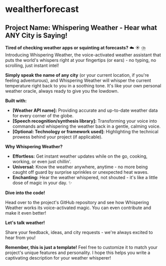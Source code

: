 # wealtherforecast

## Project Name: Whispering Weather - Hear what ANY City is Saying!

**Tired of checking weather apps or squinting at forecasts?** ☁️ ☀️ ⛈️ Introducing Whispering Weather, the voice-activated weather assistant that puts the world's whispers right at your fingertips (or ears) - no typing, no scrolling, just instant intel!

**Simply speak the name of any city** (or your current location, if you're feeling adventurous), and Whispering Weather will whisper the current temperature right back to you in a soothing tone.  It's like your own personal weather oracle, always ready to give you the lowdown.

**Built with:**

* **[Weather API name]:** Providing accurate and up-to-date weather data for every corner of the globe. 
* **[Speech recognition/synthesis library]:** Transforming your voice into commands and whispering the weather back in a gentle, calming voice. 
* **[Optional: Technology or framework used]:** Highlighting the technical prowess behind your project (if applicable). 

**Why Whispering Weather?**

* **Effortless:** Get instant weather updates while on the go, cooking, working, or even just chillin'. 
* **Universal:** Know the weather anywhere, anytime - no more being caught off guard by surprise sprinkles or unexpected heat waves. 
* **Enchanting:** Hear the weather whispered, not shouted - it's like a little dose of magic in your day. ✨

**Dive into the code!**

Head over to the project's GitHub repository and see how Whispering Weather works its voice-activated magic. You can even contribute and make it even better! 

**Let's talk weather!**

Share your feedback, ideas, and city requests - we're always excited to hear from you! 

**Remember, this is just a template!** Feel free to customize it to match your project's unique features and personality. I hope this helps you write a captivating description for your weather whisperer! 
